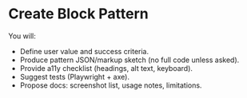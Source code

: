 # Create Block Pattern

You will:
- Define user value and success criteria.
- Produce pattern JSON/markup sketch (no full code unless asked).
- Provide a11y checklist (headings, alt text, keyboard).
- Suggest tests (Playwright + axe).
- Propose docs: screenshot list, usage notes, limitations.
